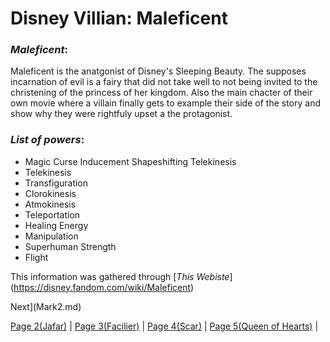# **Disney Villian: Maleficent**

### *Maleficent*: 
Maleficent is the anatgonist of Disney's Sleeping Beauty. The supposes incarnation of evil is a fairy that did not take well to not being invited to the christening of the princess of her kingdom. Also the main chacter of their own movie where a villain finally gets to example their side of the story and show why they were rightfuly upset a the protagonist. 

### *List of powers*:
+ Magic Curse Inducement Shapeshifting Telekinesis  
+ Telekinesis 
+ Transfiguration 
+ Clorokinesis
+ Atmokinesis 
+ Teleportation 
+ Healing Energy
+ Manipulation 
+ Superhuman Strength 
+ Flight

This information was gathered through [*This Webiste*]
(https://disney.fandom.com/wiki/Maleficent)

Next](Mark2.md)

[Page 2(Jafar)](markdown_page_2.md) | 
[Page 3(Facilier)](markdown_page_3.md) | 
[Page 4(Scar)](markdown_page_4.md) | 
[Page 5(Queen of Hearts)](markdown_page_5.md) |